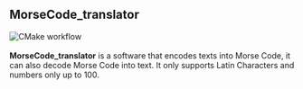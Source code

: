 ## MorseCode_translator
![CMake workflow](https://github.com/apetrai/MorseCode_translator/actions/workflows/cmake.yml/badge.svg)<br><br>
**MorseCode_translator** is a software that encodes texts into Morse Code, it can also decode Morse Code into text. It only supports Latin Characters and numbers only up to 100. 
